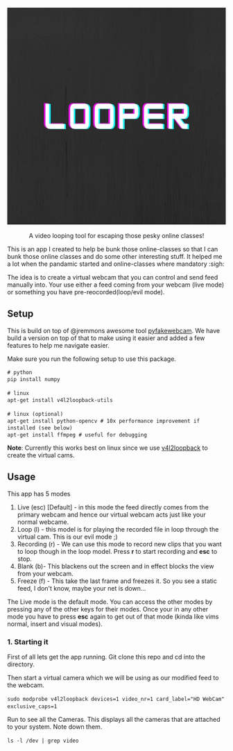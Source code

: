 <p align="center">
  <img width="650" height="500" src="static/Looper.jpg">
</p>

<p align="center">
  A video looping tool for escaping those pesky online classes!
</p>

This is an app I created to help be bunk those online-classes so that I can bunk those online classes and do some other interesting stuff. It helped me a lot when the pandamic started and online-classes where mandatory :sigh:

The idea is to create a virtual webcam that you can control and send feed manually into. Your use either a feed coming from your webcam (live mode) or something you have pre-reocorded(loop/evil mode). 

## Setup

This is build on top of @jremmons awesome tool [pyfakewebcam](https://github.com/jremmons/pyfakewebcam). We have build a version on top of that to make using it easier and added a few features to help me navigate easier. 

Make sure you run the following setup to use this package.
```
# python
pip install numpy

# linux
apt-get install v4l2loopback-utils

# linux (optional)
apt-get install python-opencv # 10x performance improvement if installed (see below)
apt-get install ffmpeg # useful for debugging
```

**Note**: Currently this works best on linux since we use [v4l2loopback](https://github.com/umlaeute/v4l2loopback) to create the virtual cams. 

## Usage

This app has 5 modes
1. Live (esc) [Default] - in this mode the feed directly comes from the primary webcam and hence our virtual webcam acts just like your normal webcame.
2. Loop (l) - this model is for playing the recorded file in loop through the virtual cam. This is our evil mode ;)
3. Recording (r) - We can use this mode to record new clips that you want to loop though in the loop model. Press **r** to start recording and **esc** to stop.
4. Blank (b)- This blackens out the screen and in effect blocks the view from your webcam.
5. Freeze (f) - This take the last frame and freezes it. So you see a static feed, I don't know, maybe your net is down...

The Live mode is the default mode. You can access the other modes by pressing any of the other keys for their modes. Once your in any other mode you have to press **esc** again to get out of that mode (kinda like vims normal, insert and visual modes). 
### 1. Starting it
First of all lets get the app running. Git clone this repo and cd into the directory.

Then start a virtual camera which we will be using as our modified feed to the webcam. 

`sudo modprobe v4l2loopback devices=1 video_nr=1 card_label="HD WebCam" exclusive_caps=1`

Run to see all the Cameras. This displays all the cameras that are attached to your system. Note down them. 

`ls -l /dev | grep video`

